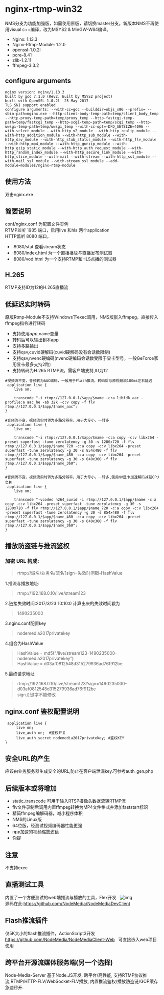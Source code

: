 nginx-rtmp-win32
================
NMS分支为功能加强版，如需使用原版，请切换master分支。新版本NMS不再使用visual c++编译，改为MSYS2 & MinGW-W64编译。

* Nginx: 1.13.3  
* Nginx-Rtmp-Module: 1.2.0  
* openssl-1.0.2l  
* pcre-8.41  
* zlib-1.2.11  
* ffmpeg-3.3.2  

## configure arguments
```
nginx version: nginx/1.13.3
built by gcc 7.1.0 (Rev2, Built by MSYS2 project)
built with OpenSSL 1.0.2l  25 May 2017
TLS SNI support enabled
configure arguments: --with-cc=gcc --builddir=objs_x86 --prefix= --sbin-path=nginx.exe --http-client-body-temp-path=temp/client_body_temp --http-proxy-temp-path=temp/proxy_temp --http-fastcgi-temp-path=temp/fastcgi_temp --http-scgi-temp-path=temp/scgi_temp --http-uwsgi-temp-path=temp/uwsgi_temp --with-cc-opt=-DFD_SETSIZE=4096 --with-select_module --with-http_v2_module --with-http_realip_module --with-http_addition_module --with-http_sub_module --with-http_dav_module --with-http_stub_status_module --with-http_flv_module --with-http_mp4_module --with-http_gunzip_module --with-http_gzip_static_module --with-http_auth_request_module --with-http_random_index_module --with-http_secure_link_module --with-http_slice_module --with-mail --with-stream --with-http_ssl_module --with-mail_ssl_module --with-stream_ssl_module --add-module=modules/nginx-rtmp-module
```

## 使用方法
双击nginx.exe

## 简要说明
conf/nginx.conf 为配置文件实例  
RTMP监听 1935 端口，启用live 和hls 两个application  
HTTP监听 8080 端口，
* :8080/stat 查看stream状态  
* :8080/index.html 为一个直播播放与直播发布测试器
* :8080/vod.html 为一个支持RTMP和HLS点播的测试器

## H.265
RTMP支持ID为12的H.265直播流

## 低延迟实时转码
原版Rtmp-Module不支持Windows下exec调用，NMS版嵌入ffmpeg，直接传入ffmpeg指令进行转码
* 支持使用$app,$name变量
* 转码后可以输出到本app
* 支持多路输出
* 支持qsv,cuvid硬解码(cuvid硬解码没有会话数限制)
* 支持qsv,nvenc硬编码(nvenc硬编码会话数受限于显卡型号，一般GeForce家用显卡最多支持2路)
* 支持转码为H.265 RTMP流，需客户端支持,ID为12

```
#视频流不变，音频转为AAC编码，一般用于Flash推流，转码后与原视频流100ms左右延迟
 application live {
    live on;
    
    transcode "-i rtmp://127.0.0.1/$app/$name -c:a libfdk_aac -profile:a aac_he -ab 32k -c:v copy -f flv rtmp://127.0.0.1/$app/$name_aac";
}
```

```
#音频流不变，视频流实时转为多路分辨率，用于大专小，一转多
 application live {
    live on;
    
    transcode "-i rtmp://127.0.0.1/$app/$name -c:a copy -c:v libx264 -preset superfast -tune zerolatency -g 30 -s 1280x720 -f flv rtmp://127.0.0.1/$app/$name_720 -c:a copy -c:v libx264 -preset superfast -tune zerolatency -g 30 -s 854x480 -f flv rtmp://127.0.0.1/$app/$name_480 -c:a copy -c:v libx264 -preset superfast -tune zerolatency -g 30 -s 640x360 -f flv rtmp://127.0.0.1/$app/$name_360";
}
```

```
#音频流不变，视频流实时转为多路分辨率，用于大专小，一转多,使用NV显卡加速解码减轻CPU负担
 application live {
    live on;
    
    transcode "-vcodec h264_cuvid -i rtmp://127.0.0.1/$app/$name -c:a copy -c:v libx264 -preset superfast -tune zerolatency -g 30 -s 1280x720 -f flv rtmp://127.0.0.1/$app/$name_720 -c:a copy -c:v libx264 -preset superfast -tune zerolatency -g 30 -s 854x480 -f flv rtmp://127.0.0.1/$app/$name_480 -c:a copy -c:v libx264 -preset superfast -tune zerolatency -g 30 -s 640x360 -f flv rtmp://127.0.0.1/$app/$name_360";
}
```

## 播放防盗链与推流鉴权
### 加密 URL 构成:
>rtmp://域名/业务名/流名?sign=失效时间戳-HashValue  

1.推流与播放地址:  
> rtmp://192.168.0.10/live/stream123

2.链接失效时间:2017/3/23 10:10:0 计算出来的失效时间戳为  
>1490235000

3.nginx.conf配置key  
>nodemedia2017privatekey

4.组合为HashValue  
>HashValue = md5("/live/stream123-1490235000-nodemedia2017privatekey”)   
>HashValue = d03af0812548d315279936ad76f912be

5.最终请求地址  
>rtmp://192.168.0.10/live/stream123?sign=1490235000-d03af0812548d315279936ad76f912be  
>sign关键字不能修改  

## nginx.conf 鉴权配置说明
```
 application live {
     live on;
     live_auth on;  #鉴权开关
     live_auth_secret nodemedia2017privatekey; #鉴权KEY
}
```
## 安全URL的产生  
应该由业务服务器生成安全的URL,防止在客户端泄漏key.可参考auth_gen.php

## 后续版本或将增加
* static_transcode 可用于输入RTSP摄像头数据流转RTMP流
* flv文件录制后调用内置ffmpeg转换为MP4文件格式并添加faststart标识
* 精简ffmpeg编解码器，减小程序体积 
* NMS的Linux版
* 64位版，经测试视频编码器性能更强
* npp加速的视频缩放滤镜 
* 你提

## 注意
不支持exec

## 直播测试工具 
内置了一个方便测试的web端推流与播放的工具，Flex开发  
![img](https://github.com/NodeMedia/NodeMediaDevClient/raw/master/QQ20160310-0.png)  
源码在此:https://github.com/NodeMedia/NodeMediaDevClient  

## Flash推流插件
仅5K大小的flash推流插件，ActionScript3开发
https://github.com/NodeMedia/NodeMediaClient-Web  
可直接嵌入web项目使用

## 跨平台开源流媒体服务端(另一个选择)
Node-Media-Server 基于Node.JS开发, 跨平台/高性能, 支持RTMP协议推流,RTMP/HTTP-FLV/WebSocket-FLV播放, 内置推流鉴权/播放防盗链/GOP缓存急速秒开.
